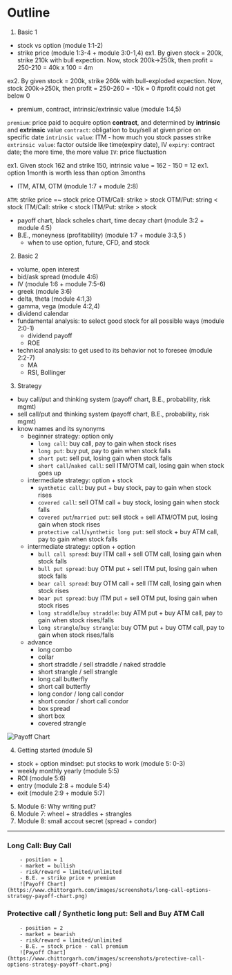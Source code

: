 # Outline 
1. Basic 1 
- stock vs option (module 1:1-2)
- strike price (module 1:3-4 + module 3:0-1,4)
ex1. By given stock = 200k, strike 210k with bull expection. Now, stock 200k->250k, then profit = 250-210 = 40k x 100 = 4m

ex2. By given stock = 200k, strike 260k with bull-exploded expection. Now, stock 200k->250k, then profit = 250-260 = -10k = 0 #profit could not get below 0 

- premium, contract, intrinsic/extrinsic value (module 1:4,5)

`premium`: price paid to acquire option **contract**, and determined by **intrinsic** and **extrinsic** value
`contract`: obligation to buy/sell at given price on specific date
`intrinsic value`: ITM - how much you stock passes strike
`extrinsic value`: factor outside like time(expiry date), IV
`expiry`: contract date; the more time, the more value
`IV`: price fluctuation

ex1. Given stock 162 and strike 150, intrinsic value = 162 - 150 = 12
ex1. option 1month is worth less than option 3months

- ITM, ATM, OTM (module 1:7 + module 2:8)

`ATM`: strike price =~ stock price 
OTM/Call: strike > stock
OTM/Put: string < stock
ITM/Call: strike < stock
ITM/Put: strike > stock


- payoff chart, black scheles chart, time decay chart (module 3:2 + module 4:5)
- B.E., moneyness (profitability) (module 1:7 + module 3:3,5 )
    - when to use option, future, CFD, and stock 
2. Basic 2
- volume, open interest 
- bid/ask spread (module 4:6)
- IV (module 1:6 + module 7:5-6)
- greek (module 3:6)
- delta, theta (module 4:1,3)
- gamma, vega (module 4:2,4)
- dividend calendar
- fundamental analysis: to select good stock for all possible ways (module 2:0-1)
    - dividend payoff 
    - ROE
- technical analysis: to get used to its behavior not to foresee (module 2:2-7)
    - MA
    - RSI, Bollinger

3. Strategy 
- buy call/put and thinking system (payoff chart, B.E., probability, risk mgmt)
- sell call/put and thinking system (payoff chart, B.E., probability, risk mgmt)
- know names and its synonyms 
    - beginner strategy: option only 
        - `long call`: buy call, pay to gain when stock rises
        - `long put`: buy put, pay to gain when stock falls
        - `short put`: sell put, losing gain when stock falls
        - `short call`/`naked call`: sell ITM/OTM call, losing gain when stock goes up 
    - intermediate strategy: option + stock
        - `synthetic call`: buy put + buy stock, pay to gain when stock rises 
        - `covered call`: sell OTM call + buy stock, losing gain when stock falls 
        - `covered put`/`married put`: sell stock + sell ATM/OTM put, losing gain when stock rises
        - `protective call`/`synthetic long put`: sell stock + buy ATM call, pay to gain when stock falls
    - intermediate strategy: option + option
        - `bull call spread`: buy ITM call + sell OTM call, losing gain when stock falls
        - `bull put spread`: buy OTM put + sell ITM put, losing gain when stock falls
        - `bear call spread`: buy OTM call + sell ITM call, losing gain when stock rises
        - `bear put spread`: buy ITM put + sell OTM put, losing gain when stock rises
        - `long straddle`/`buy straddle`: buy ATM put + buy ATM call, pay to gain when stock rises/falls         
        - `long strangle`/`buy strangle`: buy OTM put + buy OTM call, pay to gain when stock rises/falls
    - advance
        - long combo
        - collar
        - short straddle / sell straddle / naked straddle
        - short strangle / sell strangle 
        - long call butterfly
        - short call butterfly
        - long condor / long call condor 
        - short condor / short call condor 
        - box spread 
        - short box 
        - covered strangle

![Payoff Chart](https://www.newtraderu.com/wp-content/uploads/2021/10/Snip-Option-Strategy-CheatSheet.pdf-Personal-Microsoft-Edge-1024x720.png)

4. Getting started (module 5)
- stock + option mindset: put stocks to work (module 5: 0-3)
- weekly monthly yearly (module 5:5)
- ROI (module 5:6)
- entry (module 2:8 + module 5:4)
- exit (module 2:9 + module 5:7)  

5. Module 6: Why writing put?
6. Module 7: wheel + straddles + strangles
7. Module 8: small accout secret (spread + condor)

---

### Long Call: Buy Call 
        - position = 1
        - market = bullish
        - risk/reward = limited/unlimited
        - B.E. = strike price + premium
        ![Payoff Chart](https://www.chittorgarh.com/images/screenshots/long-call-options-strategy-payoff-chart.png)


### Protective call / Synthetic long put: Sell and Buy ATM Call
        - position = 2
        - market = bearish
        - risk/reward = limited/unlimited
        - B.E. = stock price - call premium
        ![Payoff Chart](https://www.chittorgarh.com/images/screenshots/protective-call-options-strategy-payoff-chart.png)


